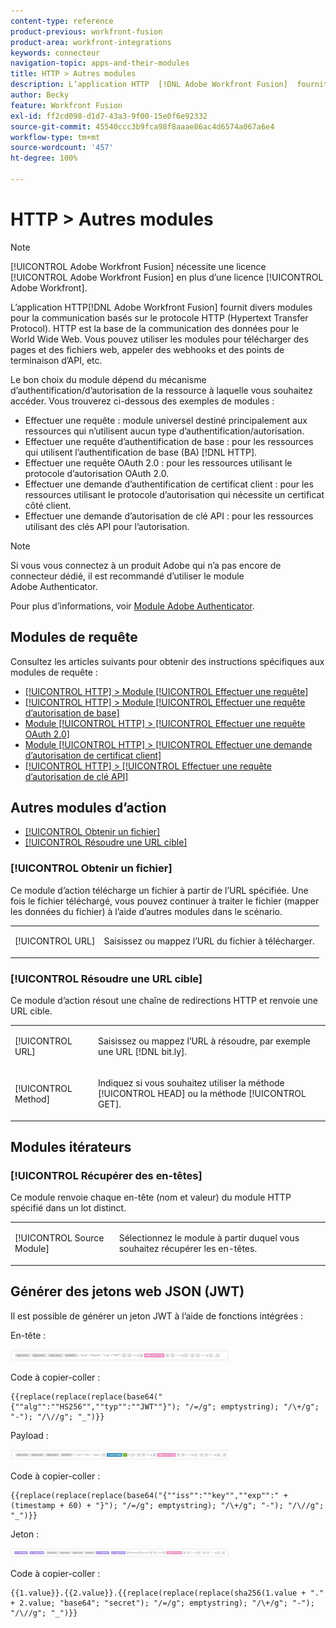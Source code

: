 ```yaml
---
content-type: reference
product-previous: workfront-fusion
product-area: workfront-integrations
keywords: connecteur
navigation-topic: apps-and-their-modules
title: HTTP > Autres modules
description: L’application HTTP  [!DNL Adobe Workfront Fusion]  fournit divers modules de communication basés sur le protocole HTTP (Hypertext Transfer Protocol). HTTP est la base de la communication des données pour le World Wide Web. Vous pouvez utiliser les modules pour télécharger des pages et des fichiers web, appeler des webhooks et des points de terminaison d’API, etc.
author: Becky
feature: Workfront Fusion
exl-id: ff2cd098-d1d7-43a3-9f00-15e0f6e92332
source-git-commit: 45540ccc3b9fca98f8aaae86ac4d6574a067a6e4
workflow-type: tm+mt
source-wordcount: '457'
ht-degree: 100%

---
```


# HTTP > Autres modules

>[!NOTE]
>
>[!UICONTROL Adobe Workfront Fusion] nécessite une licence [!UICONTROL Adobe Workfront Fusion] en plus d’une licence [!UICONTROL Adobe Workfront].

L’application HTTP[!DNL Adobe Workfront Fusion]  fournit divers modules pour la communication basés sur le protocole HTTP (Hypertext Transfer Protocol). HTTP est la base de la communication des données pour le World Wide Web. Vous pouvez utiliser les modules pour télécharger des pages et des fichiers web, appeler des webhooks et des points de terminaison d’API, etc.

Le bon choix du module dépend du mécanisme d’authentification/d’autorisation de la ressource à laquelle vous souhaitez accéder. Vous trouverez ci-dessous des exemples de modules :

* Effectuer une requête : module universel destiné principalement aux ressources qui n’utilisent aucun type d’authentification/autorisation.
* Effectuer une requête d’authentification de base : pour les ressources qui utilisent l’authentification de base (BA) [!DNL HTTP].
* Effectuer une requête OAuth 2.0 : pour les ressources utilisant le protocole d’autorisation OAuth 2.0.
* Effectuer une demande d’authentification de certificat client : pour les ressources utilisant le protocole d’autorisation qui nécessite un certificat côté client.
* Effectuer une demande d’autorisation de clé API : pour les ressources utilisant des clés API pour l’autorisation.

>[!NOTE]
>
>Si vous vous connectez à un produit Adobe qui n’a pas encore de connecteur dédié, il est recommandé d’utiliser le module Adobe Authenticator.
>
>Pour plus d’informations, voir [Module Adobe Authenticator](/help/quicksilver/workfront-fusion/apps-and-their-modules/adobe-authenticator-modules.md).

## Modules de requête

Consultez les articles suivants pour obtenir des instructions spécifiques aux modules de requête :

* [[!UICONTROL HTTP] > Module [!UICONTROL Effectuer une requête]](../../../workfront-fusion/apps-and-their-modules/http-modules/http-module-make-a-request.md)
* [[!UICONTROL HTTP] > Module [!UICONTROL Effectuer une requête d’autorisation de base]](../../../workfront-fusion/apps-and-their-modules/http-modules/http-module-make-a-basic-auth-request.md)
* [Module [!UICONTROL HTTP] > [!UICONTROL Effectuer une requête OAuth 2.0]](../../../workfront-fusion/apps-and-their-modules/http-modules/http-module-make-an-oauth-2-request.md)
* [Module [!UICONTROL HTTP] > [!UICONTROL Effectuer une demande d’autorisation de certificat client]](../../../workfront-fusion/apps-and-their-modules/http-modules/http-module-make-a-client-cert-auth-request.md)
* [[!UICONTROL HTTP] > [!UICONTROL Effectuer une requête d’autorisation de clé API]](../../../workfront-fusion/apps-and-their-modules/http-modules/http-module-make-an-api-key-auth-request.md)

## Autres modules d’action

* [[!UICONTROL Obtenir un fichier]](#get-a-file)
* [[!UICONTROL Résoudre une URL cible]](#resolve-a-target-url)

### [!UICONTROL Obtenir un fichier]

Ce module d’action télécharge un fichier à partir de l’URL spécifiée. Une fois le fichier téléchargé, vous pouvez continuer à traiter le fichier (mapper les données du fichier) à l’aide d’autres modules dans le scénario.

<table style="table-layout:auto"> 
 <col> 
 <col> 
 <tbody> 
  <tr> 
   <td role="rowheader">[!UICONTROL URL] </td> 
   <td> <p>Saisissez ou mappez l’URL du fichier à télécharger. </p> </td> 
  </tr> 
 </tbody> 
</table>

### [!UICONTROL Résoudre une URL cible]

Ce module d’action résout une chaîne de redirections HTTP et renvoie une URL cible.

<table style="table-layout:auto"> 
 <col> 
 <col> 
 <tbody> 
  <tr> 
   <td role="rowheader">[!UICONTROL URL] </td> 
   <td> <p>Saisissez ou mappez l’URL à résoudre, par exemple une URL [!DNL bit.ly].</p> </td> 
  </tr> 
  <tr> 
   <td role="rowheader">[!UICONTROL Method] </td> 
   <td> <p>Indiquez si vous souhaitez utiliser la méthode [!UICONTROL HEAD] ou la méthode [!UICONTROL GET].</p> </td> 
  </tr> 
 </tbody> 
</table>

## Modules itérateurs

### [!UICONTROL Récupérer des en-têtes]

Ce module renvoie chaque en-tête (nom et valeur) du module HTTP spécifié dans un lot distinct.

<table style="table-layout:auto"> 
 <col> 
 <col> 
 <tbody> 
  <tr> 
   <td role="rowheader">[!UICONTROL Source Module]</td> 
   <td> <p> Sélectionnez le module à partir duquel vous souhaitez récupérer les en-têtes.</p> </td> 
  </tr> 
 </tbody> 
</table>

## Générer des jetons web JSON (JWT)

Il est possible de générer un jeton JWT à l’aide de fonctions intégrées :

En-tête :

![](assets/jwt-header-350x19.png)

Code à copier-coller :

```
{{replace(replace(replace(base64("{""alg"":""HS256"",""typ"":""JWT""}"); "/=/g"; emptystring); "/\+/g"; "-"); "/\//g"; "_")}}
```

Payload :

![](assets/jwt-payload-350x17.png)

Code à copier-coller :

```
{{replace(replace(replace(base64("{""iss"":""key"",""exp"":" + (timestamp + 60) + "}"); "/=/g"; emptystring); "/\+/g"; "-"); "/\//g"; "_")}}
```

Jeton :

![](assets/jwt-token-350x15.png)

Code à copier-coller :

```
{{1.value}}.{{2.value}}.{{replace(replace(replace(sha256(1.value + "." + 2.value; "base64"; "secret"); "/=/g"; emptystring); "/\+/g"; "-"); "/\//g"; "_")}}
```

